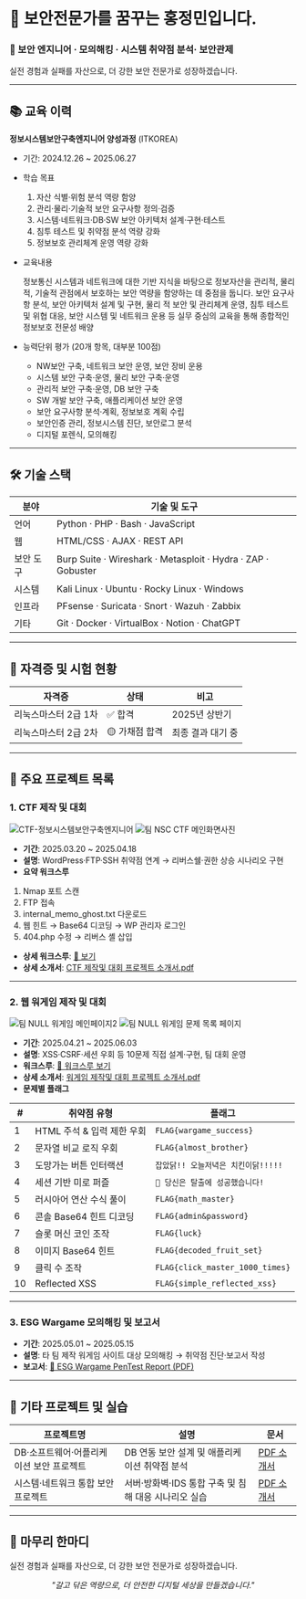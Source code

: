 # 👋 보안전문가를 꿈꾸는 홍정민입니다.

### 🔐 보안 엔지니어 · 모의해킹 · 시스템 취약점 분석· 보안관제

실전 경험과 실패를 자산으로, 더 강한 보안 전문가로 성장하겠습니다.

---

## 📚 교육 이력
**정보시스템보안구축엔지니어 양성과정** (ITKOREA)  
- 기간: 2024.12.26 ~ 2025.06.27  
- 학습 목표  
  1. 자산 식별·위험 분석 역량 함양  
  1. 관리·물리·기술적 보안 요구사항 정의·검증  
  1. 시스템·네트워크·DB·SW 보안 아키텍처 설계·구현·테스트  
  1. 침투 테스트 및 취약점 분석 역량 강화  
  1. 정보보호 관리체계 운영 역량 강화
- 교육내용

  정보통신 시스템과 네트워크에 대한 기반 지식을 바탕으로 정보자산을 관리적, 물리적, 기술적 관점에서 보호하는 보안 역량을 함양하는 데 중점을 둡니다. 보안 요구사항 분석, 보안 아키텍처 설계 및 구현, 물리   적 보안 및 관리체계 운영, 침투 테스트 및 위협 대응, 보안 시스템 및 네트워크 운용 등 실무 중심의 교육을 통해 종합적인 정보보호 전문성 배양
- 능력단위 평가 (20개 항목, 대부분 100점)  
  - NW보안 구축, 네트워크 보안 운영, 보안 장비 운용  
  - 시스템 보안 구축·운영, 물리 보안 구축·운영  
  - 관리적 보안 구축·운영, DB 보안 구축  
  - SW 개발 보안 구축, 애플리케이션 보안 운영  
  - 보안 요구사항 분석·계획, 정보보호 계획 수립  
  - 보안인증 관리, 정보시스템 진단, 보안로그 분석  
  - 디지털 포렌식, 모의해킹

---

## 🛠 기술 스택
| 분야      | 기술 및 도구                                             |
|-----------|---------------------------------------------------------|
| 언어      | Python · PHP · Bash · JavaScript                         |
| 웹        | HTML/CSS · AJAX · REST API                               |
| 보안 도구 | Burp Suite · Wireshark · Metasploit · Hydra · ZAP · Gobuster |
| 시스템    | Kali Linux · Ubuntu · Rocky Linux · Windows               |
| 인프라    | PFsense · Suricata · Snort · Wazuh · Zabbix                |
| 기타      | Git · Docker · VirtualBox · Notion · ChatGPT              |

---

## 📄 자격증 및 시험 현황
| 자격증                   | 상태             | 비고              |
|-------------------------|------------------|-------------------|
| 리눅스마스터 2급 1차    | ✅ 합격          | 2025년 상반기     |
| 리눅스마스터 2급 2차    | 🟡 가채점 합격   | 최종 결과 대기 중 |

---

## 🧩 주요 프로젝트 목록
### 1. CTF 제작 및 대회
![CTF-정보시스템보안구축엔지니어](https://github.com/user-attachments/assets/9f7f9bb3-16ae-4a10-929f-3095bae20d5d)
![팀 NSC CTF 메인화면사진](https://github.com/user-attachments/assets/f94ab1e0-56d0-4407-9cd3-f78c2bf308e2)
  
- **기간**: 2025.03.20 ~ 2025.04.18  
- **설명**: WordPress·FTP·SSH 취약점 연계 → 리버스쉘·권한 상승 시나리오 구현  
- **요약 워크스루**  
1. Nmap 포트 스캔
1. FTP 접속
1. internal_memo_ghost.txt 다운로드
1. 웹 힌트 → Base64 디코딩 → WP 관리자 로그인
1. 404.php 수정 → 리버스 셸 삽입
  
- **상세 워크스루**: [🔗 보기](./project/팀%20NSC%20제작%20CTF%20워크스루.pdf)
- **상세 소개서**: [CTF 제작및 대회 프로젝트 소개서.pdf](./project/CTF%20제작및%20대회%20프로젝트%20소개서.pdf)

---

### 2. 웹 워게임 제작 및 대회 
![팀 NULL 워게임 메인페이지2](https://github.com/user-attachments/assets/4e5b9c32-6a4d-4a00-94a9-c00dd0a22aba)
![팀 NULL 워게임 문제 목록 페이지](https://github.com/user-attachments/assets/2ef793ad-812d-4c17-93c9-fb0a980e07db)

- **기간**: 2025.04.21 ~ 2025.06.03  
- **설명**: XSS·CSRF·세션 우회 등 10문제 직접 설계·구현, 팀 대회 운영  
- **워크스루**: [🔗 워크스루 보기](./project/워게임%20워크스루(홍정민).pdf)
- **상세 소개서**: [워게임 제작및 대회 프로젝트 소개서.pdf](./project/워게임%20제작및%20대회%20프로젝트%20소개서.pdf)  
- **문제별 플래그**

| #  | 취약점 유형                   | 플래그                                    |
|----|-----------------------------|-----------------------------------------|
| 1  | HTML 주석 & 입력 제한 우회    | `FLAG{wargame_success}`                 |
| 2  | 문자열 비교 로직 우회         | `FLAG{almost_brother}`                  |
| 3  | 도망가는 버튼 인터랙션         | `잡았닭!! 오늘저녁은 치킨이닭!!!!!`        |
| 4  | 세션 기반 미로 퍼즐           | `🎉 당신은 탈출에 성공했습니다!`           |
| 5  | 러시아어 연산 수식 풀이        | `FLAG{math_master}`                     |
| 6  | 콘솔 Base64 힌트 디코딩       | `FLAG{admin&password}`                  |
| 7  | 슬롯 머신 코인 조작           | `FLAG{luck}`                            |
| 8  | 이미지 Base64 힌트             | `FLAG{decoded_fruit_set}`               |
| 9  | 클릭 수 조작                  | `FLAG{click_master_1000_times}`         |
| 10 | Reflected XSS                | `FLAG{simple_reflected_xss}`            |

---

### 3. ESG Wargame 모의해킹 및 보고서  
- **기간**: 2025.05.01 ~ 2025.05.15  
- **설명**: 타 팀 제작 워게임 사이트 대상 모의해킹 → 취약점 진단·보고서 작성  
- **보고서**: [📝 ESG Wargame PenTest Report (PDF)](./project/홍정민%20모의해킹%20결과%20보고서.pdf)

---

## 📂 기타 프로젝트 및 실습
| 프로젝트명                                 | 설명                                                      | 문서                                             |
|--------------------------------------------|-----------------------------------------------------------|--------------------------------------------------|
| DB·소프트웨어·어플리케이션 보안 프로젝트   | DB 연동 보안 설계 및 애플리케이션 취약점 분석             | [PDF 소개서](./project/DB%20소프트웨어%20어플리케이션%20프로젝트%20소개서.pdf) |
| 시스템·네트워크 통합 보안 프로젝트         | 서버·방화벽·IDS 통합 구축 및 침해 대응 시나리오 실습      | [PDF 소개서](./project/시스템%20네트워크%20통합%20프로젝트%20소개서.pdf) |


---

## 🎯 마무리 한마디
실전 경험과 실패를 자산으로, 더 강한 보안 전문가로 성장하겠습니다.

<p align="center"><em>"갈고 닦은 역량으로, 더 안전한 디지털 세상을 만들겠습니다."</em></p>
